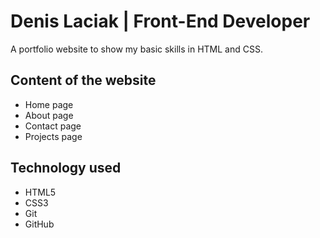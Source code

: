 # Denis Laciak | Front-End Developer
A portfolio website to show my basic skills in HTML and CSS.
## Content of the website
* Home page
* About page
* Contact page
* Projects page
## Technology used
* HTML5
* CSS3
* Git
* GitHub
